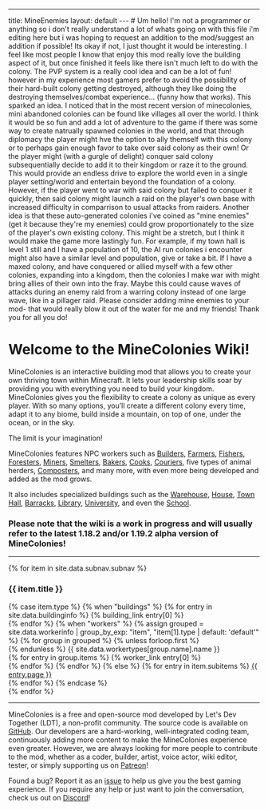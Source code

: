 ---
title: MineEnemies
layout: default
--- # Um hello! I'm not a programmer or anything so i don't really understand a lot of whats going on with this file i'm editing here but i was hoping to request an addition to the mod/suggest an addition if possible! Its okay if not, I just thought it would be interesting. I feel like most people I know that enjoy this mod really love the building aspect of it, but once finished it feels like there isn't much left to do with the colony. The PVP system is a really cool idea and can be a lot of fun! however in my experience most gamers prefer to avoid the possibility of their hard-built colony getting destroyed, although they like doing the destroying themselves/combat experience... (funny how that works). This sparked an idea. I noticed that in the most recent version of minecolonies, mini abandoned colonies can be found like villages all over the world. I think it would be so fun and add a lot of adventure to the game if there was some way to create natrually spawned colonies in the world, and that through diplomacy the player might hve the option to ally themself with this colony or to perhaps gain enough favor to take over said colony as their own! Or the player might (with a gurgle of delight) conquer said colony subsequentially decide to add it to their kingdom or raze it to the ground. This would provide an endless drive to explore the world even in a single player setting/world and entertain beyond the foundation of a colony. However, if the player went to war with said colony but failed to conquer it quickly, then said colony might launch a raid on the player's own base with increased difficulty in comparrison to usual attacks from raiders. Another idea is that these auto-generated colonies i've coined as "mine enemies" (get it because they're my enemies) could grow proportionately to the size of the player's own existing colony. This might be a stretch, but I think it would make the game more lastingly fun. For example, if my town hall is level 1 still and I have a population of 10, the AI run colonies i encounter might also have a similar level and population, give or take a bit. If I have a maxed colony, and have conquered or allied myself with a few other colonies, expanding into a kingdom, then the colonies I make war with might bring allies of their own into the fray. Maybe this could cause waves of attacks during an enemy raid from a warring colony instead of one large wave, like in a pillager raid. Please consider adding mine enemies to your mod- that would really blow it out of the water for me and my friends! Thank you for all you do!
# Welcome to the MineColonies Wiki!

MineColonies is an interactive building mod that allows you to create your own thriving town within Minecraft. It lets your leadership skills soar by providing you with everything you need to build your kingdom. MineColonies gives you the flexibility to create a colony as unique as every player. With so many options, you’ll create a different colony every time, adapt it to any biome, build inside a mountain, on top of one, under the ocean, or in the sky.

The limit is your imagination!

MineColonies features NPC workers such as [Builders](../../source/workers/builder), [Farmers](../../source/workers/farmer), [Fishers](../../source/workers/fisher), [Foresters](../../source/workers/forester), [Miners](../../source/workers/miner), [Smelters](../../source/workers/smelter), [Bakers](../../source/workers/baker), [Cooks](../../source/workers/cook), [Couriers](../../source/workers/courier), five types of animal herders, [Composters](../../source/workers/composter), and many more, with even more being developed and added as the mod grows.

It also includes specialized buildings such as the [Warehouse](../../source/buildings/warehouse), [House](../../source/buildings/house), [Town Hall](../../source/buildings/townhall), [Barracks](../../source/buildings/barracks), [Library](../../source/buildings/library), [University](../../source/buildings/university), and even the [School](../../source/buildings/school).

### Please note that the wiki is a work in progress and will usually refer to the latest 1.18.2 and&#47;or 1.19.2 alpha version of MineColonies!

<hr />

<div class="row">
{% for item in site.data.subnav.subnav %}
    <div class="col-lg col-md-3 col-sm-12 text-center">
        <h3 class="button p-1">{{ item.title }}</h3>
        {% case item.type %}
            {% when "buildings" %}
                {% for entry in site.data.buildinginfo %}
                    {% building_link entry[0] %}<br />
                {% endfor %}
            {% when "workers" %}
                {% assign grouped = site.data.workerinfo | group_by_exp: "item", "item[1].type | default: 'default'" %}
                {% for group in grouped %}
                    {% unless forloop.first %}
                        <br/>
                    {% endunless %}
                    <span>{{ site.data.workertypes[group.name].name }}</span><br/>
                    {% for entry in group.items %}
                        {% worker_link entry[0] %}<br />
                    {% endfor %}
                {% endfor %}
            {% else %}
                {% for entry in item.subitems %}
                    <a href="{{ entry.url | relative_url }}">{{ entry.page }}</a><br />
                {% endfor %}
        {% endcase %}
    </div>
{% endfor %}
</div>

<hr />

MineColonies is a free and open-source mod developed by Let's Dev Together (LDT), a non-profit community. The source code is available on [GitHub](https://github.com/ldtteam/minecolonies). Our developers are a hard-working, well-integrated coding team, continuously adding more content to make the MineColonies experience even greater. However, we are always looking for more people to contribute to the mod, whether as a coder, builder, artist, voice actor, wiki editor, tester, or simply supporting us on [Patreon](https://www.patreon.com/minecolonies)!

Found a bug? Report it as an [issue](https://github.com/ldtteam/minecolonies/issues/new/choose) to help us give you the best gaming experience. If you require any help or just want to join the conversation, check us out on [Discord](https://discord.minecolonies.com)!

